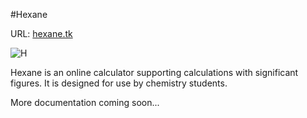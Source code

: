 #Hexane

URL: [hexane.tk](http://hexane.tk)

![H](http://hexane.tk/android-chrome-144x144.png)	

Hexane is an online calculator supporting calculations with significant figures. It is designed for use by chemistry students.

More documentation coming soon...